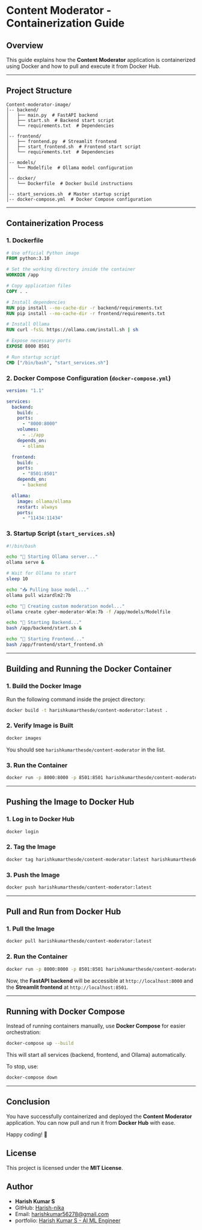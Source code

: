 # Content Moderator - Containerization Guide

## Overview
This guide explains how the **Content Moderator** application is containerized using Docker and how to pull and execute it from Docker Hub.

---

## Project Structure
```
Content-moderator-image/
│-- backend/
│   ├── main.py  # FastAPI backend
│   ├── start.sh  # Backend start script
│   └── requirements.txt  # Dependencies
│
│-- frontend/
│   ├── frontend.py  # Streamlit frontend
│   ├── start_frontend.sh  # Frontend start script
│   └── requirements.txt  # Dependencies
│
│-- models/
│   └── Modelfile  # Ollama model configuration
│
│-- docker/
│   └── Dockerfile  # Docker build instructions
│
│-- start_services.sh  # Master startup script
│-- docker-compose.yml  # Docker Compose configuration
```

---

## Containerization Process
### **1. Dockerfile**
```dockerfile
# Use official Python image
FROM python:3.10

# Set the working directory inside the container
WORKDIR /app

# Copy application files
COPY . .

# Install dependencies
RUN pip install --no-cache-dir -r backend/requirements.txt
RUN pip install --no-cache-dir -r frontend/requirements.txt

# Install Ollama
RUN curl -fsSL https://ollama.com/install.sh | sh

# Expose necessary ports
EXPOSE 8000 8501

# Run startup script
CMD ["/bin/bash", "start_services.sh"]
```

### **2. Docker Compose Configuration (`docker-compose.yml`)**
```yaml
version: "1.1"

services:
  backend:
    build: .
    ports:
      - "8000:8000"
    volumes:
      - .:/app
    depends_on:
      - ollama

  frontend:
    build: .
    ports:
      - "8501:8501"
    depends_on:
      - backend

  ollama:
    image: ollama/ollama
    restart: always
    ports:
      - "11434:11434"
```

### **3. Startup Script (`start_services.sh`)**
```bash
#!/bin/bash

echo "🔄 Starting Ollama server..."
ollama serve &

# Wait for Ollama to start
sleep 10

echo "📥 Pulling base model..."
ollama pull wizardlm2:7b

echo "🫠 Creating custom moderation model..."
ollama create cyber-moderator-Wlm:7b -f /app/models/Modelfile

echo "🚀 Starting Backend..."
bash /app/backend/start.sh &

echo "🎨 Starting Frontend..."
bash /app/frontend/start_frontend.sh
```

---

## **Building and Running the Docker Container**

### **1. Build the Docker Image**
Run the following command inside the project directory:
```sh
docker build -t harishkumarthesde/content-moderator:latest .
```

### **2. Verify Image is Built**
```sh
docker images
```
You should see `harishkumarthesde/content-moderator` in the list.

### **3. Run the Container**
```sh
docker run -p 8000:8000 -p 8501:8501 harishkumarthesde/content-moderator:latest
```

---

## **Pushing the Image to Docker Hub**
### **1. Log in to Docker Hub**
```sh
docker login
```

### **2. Tag the Image**
```sh
docker tag harishkumarthesde/content-moderator:latest harishkumarthesde/content-moderator:latest
```

### **3. Push the Image**
```sh
docker push harishkumarthesde/content-moderator:latest
```

---

## **Pull and Run from Docker Hub**
### **1. Pull the Image**
```sh
docker pull harishkumarthesde/content-moderator:latest
```

### **2. Run the Container**
```sh
docker run -p 8000:8000 -p 8501:8501 harishkumarthesde/content-moderator:latest
```

Now, the **FastAPI backend** will be accessible at `http://localhost:8000` and the **Streamlit frontend** at `http://localhost:8501`.

---

## **Running with Docker Compose**
Instead of running containers manually, use **Docker Compose** for easier orchestration:
```sh
docker-compose up --build
```
This will start all services (backend, frontend, and Ollama) automatically.

To stop, use:
```sh
docker-compose down
```

---

## **Conclusion**
You have successfully containerized and deployed the **Content Moderator** application. You can now pull and run it from **Docker Hub** with ease.

Happy coding! 🚀

## License

This project is licensed under the **MIT License**.

## Author

- **Harish Kumar S**
- GitHub: [Harish-nika](https://github.com/Harish-nika)
- Email: [harishkumar56278@gmail.com](mailto\:harishkumar56278@gmail.com)
- portfolio: [Harish Kumar S - AI ML Engineer](https://harish-nika.github.io/)


